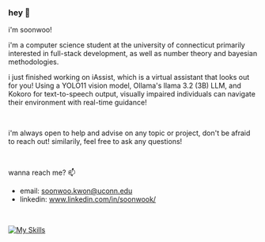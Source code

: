 ### hey 👋

i'm soonwoo! 

i'm a computer science student at the university of connecticut primarily interested in full-stack development, as well as number theory and bayesian methodologies. 

i just finished working on iAssist, which is a virtual assistant that looks out for you! Using a YOLO11 vision model, Ollama's llama 3.2 (3B) LLM, and Kokoro for text-to-speech output, visually impaired individuals can navigate their environment with real-time guidance!

<br />

i'm always open to help and advise on any topic or project, don't be afraid to reach out! similarily, feel free to ask any questions!

<br />

wanna reach me? 📫
- email: soonwoo.kwon@uconn.edu
- linkedin: www.linkedin.com/in/soonwook/
     

<br />

[![My Skills](https://skillicons.dev/icons?i=react,py,java,js,sklearn,tailwind)](https://skillicons.dev)

